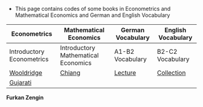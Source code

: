 * This page contains codes of some books in Econometrics and Mathematical Economics and German and English Vocabulary
 

 




 
Econometrics    |     Mathematical Economics    |   German Vocabulary |  English Vocabulary
------------    |     ----------------------    |   ----------------- |  ------------------ 
Introductory Econometrics | Introductory Mathematical Economics | A1-B2 Vocabulary | B2-C2 Vocabulary
[Wooldridge](https://github.com/tatanik501/EconL/files/7335321/WOOLDRIDGE.pdf) | [Chiang](https://github.com/tatanik501/EconL/files/7335326/CHIANG.pdf)| [Lecture](https://github.com/tatanik501/EconL/files/7335342/german.pdf) | [Collection](https://github.com/tatanik501/EconL/files/7135133/combinepdf.pdf) 
| [Gujarati](https://github.com/tatanik501/EconL/files/7335352/GUJ.pdf) |







**Furkan Zengin**

                
                

